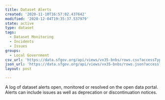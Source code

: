 ```yaml
---
title: Dataset Alerts
created: '2020-11-10T16:57:02.437642'
modified: '2020-12-04T19:35:37.537979'
state: active
type: dataset
tags:
  - Dataset Monitoring
  - Incidents
  - Issues
groups:
  - Local Government
csv_url: 'https://data.sfgov.org/api/views/vx35-bnbs/rows.csv?accessType=DOWNLOAD'
json_url: 'https://data.sfgov.org/api/views/vx35-bnbs/rows.json?accessType=DOWNLOAD'
layout: post

---
```

A log of dataset alerts open, monitored or resolved on the open data portal. Alerts can include issues as well as deprecation or discontinuation notices.
